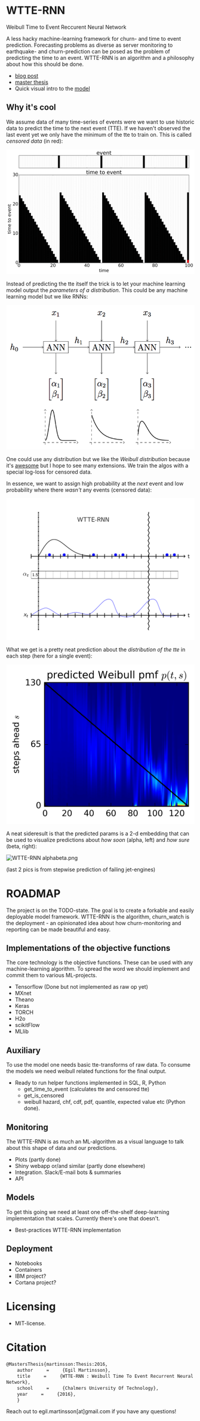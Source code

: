 # WTTE-RNN
Weibull Time to Event Reccurent Neural Network

A less hacky machine-learning framework for churn- and time to event prediction. Forecasting problems as diverse as server monitoring to earthquake- and churn-prediction can be posed as the problem of predicting the time to an event. WTTE-RNN is an algorithm and a philosophy about how this should be done. 

* [blog post](https://ragulpr.github.io/2016/12/22/WTTE-RNN-Hackless-churn-modeling/) 
* [master thesis](https://ragulpr.github.io/assets/draft_master_thesis_martinsson_egil_wtte_rnn_2016.pdf)
* Quick visual intro to the [model](https://imgur.com/a/HX4KQ) 

## Why it's cool
We assume data of many time-series of events were we want to use historic data to predict the time to the next event (TTE). If we haven't observed the last event yet we only have the minimum of the tte to train on. This is called *censored data* (in red):

![Censored data](data.gif)

Instead of predicting the tte itself the trick is to let your machine learning model output the *parameters of a distribution*. This could be any machine learning model but we like RNNs:

![example WTTE-RNN architecture](fig_rnn_weibull.png)

One could use any distribution but we like the *Weibull distribution* because it's [awesome](https://ragulpr.github.io/2016/12/22/WTTE-RNN-Hackless-churn-modeling/#embrace-the-weibull-euphoria) but I hope to see many extensions. We train the algos with a special log-loss for censored data. 

In essence, we want to assign high probability at the *next* event and low probability where there *wasn't* any events (censored data): 

![WTTE-RNN prediction over a timeline](solution_beta_2.gif)

What we get is a pretty neat prediction about the *distribution of the tte* in each step (here for a single event):

![WTTE-RNN prediction](it_61786_pmf_151.png)

A neat sideresult is that the predicted params is a 2-d embedding that can be used to visualize predictions about *how soon* (alpha, left) and *how sure* (beta, right):

![WTTE-RNN alphabeta.png](alphabeta.png)

(last 2 pics is from stepwise prediction of failing jet-engines)

# ROADMAP
The project is on the TODO-state. The goal is to create a forkable and easily deployable model framework. WTTE-RNN is the algorithm, churn_watch is the deployment - an opinionated idea about how churn-monitoring and reporting can be made beautiful and easy. 

## Implementations of the objective functions
The core technology is the objective functions. These can be used with any machine-learning algorithm. To spread the word we should implement and commit them to various ML-projects. 

* Tensorflow (Done but not implemented as raw op yet)
* MXnet
* Theano
* Keras
* TORCH
* H2o
* scikitFlow
* MLlib

## Auxiliary

To use the model one needs basic tte-transforms of raw data. To consume the models we need weibull related functions for the final output.
* Ready to run helper functions implemented in SQL, R, Python
  - get_time_to_event (calculates tte and censored tte)
  - get_is_censored
  - weibull hazard, chf, cdf, pdf, quantile, expected value etc (Python done). 

## Monitoring 
The WTTE-RNN is as much an ML-algorithm as a visual language to talk about this shape of data and our predictions.
* Plots (partly done)
* Shiny webapp or/and similar (partly done elsewhere)
* Integration. Slack/E-mail bots & summaries
* API 

## Models
To get this going we need at least one off-the-shelf deep-learning implementation that scales. Currently there's one that doesn't.
* Best-practices WTTE-RNN implementation

## Deployment
* Notebooks
* Containers
* IBM project?
* Cortana project?

# Licensing
* MIT-license. 

# Citation

	@MastersThesis{martinsson:Thesis:2016,
	    author     =     {Egil Martinsson},
	    title     =     {WTTE-RNN : Weibull Time To Event Recurrent Neural Network},
	    school     =     {Chalmers University Of Technology},
	    year     =     {2016},
	    }

Reach out to egil.martinsson[at]gmail.com if you have any questions!
